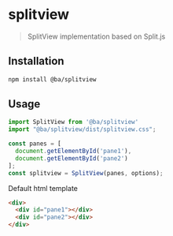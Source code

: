 # splitview

> SplitView implementation based on Split.js

## Installation

```bash
npm install @ba/splitview
```

## Usage

```javascript
import SplitView from '@ba/splitview'
import "@ba/splitview/dist/splitview.css";

const panes = [
  document.getElementById('pane1'),
  document.getElementById('pane2')
];
const splitview = SplitView(panes, options);
```

Default html template

```html
<div>
  <div id="pane1"></div>
  <div id="pane2"></div>
</div>
```
